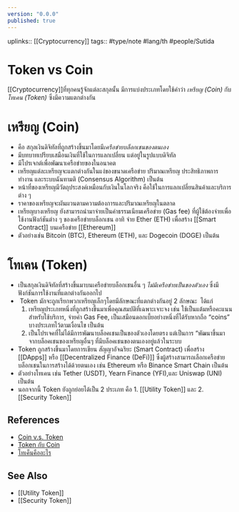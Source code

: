 ```yaml
---
version: "0.0.0"
published: true
---
```

uplinks:: [[Cryptocurrency]]
tags:: #type/note #lang/th #people/Sutida

# Token vs Coin
[[Cryptocurrency]]ที่ทุกคนรู้จักแต่ละสกุลนั้น มีการแบ่งประเภทโดยใช้คำว่า *เหรียญ (Coin)* กับ *โทเคน (Token)* ซึ่งมีความแตกต่างกัน

# เหรียญ (Coin) 
- คือ สกุลเงินดิจิทัลที่ถูกสร้างขึ้นมาโดยมี*เครือข่ายบล็อกเชนของตนเอง*
-  มีบทบาทเปรียบเสมือนเงินที่ใช้ในการแลกเปลี่ยน แต่อยู่ในรูปแบบดิจิทัล 
- มีโปรเจกต์เพื่อพัฒนาเครือข่ายของในอนาคต 
- เหรียญแต่ละเหรียญจะแตกต่างกันในแง่ของขนาดเครือข่าย ปริมาณเหรียญ ประสิทธิภาพการทำงาน และระบบฉันทามติ (Consensus Algorithm) เป็นต้น
- หน้าที่ของเหรียญมีวัตถุประสงค์เหมือนกับเงินในโลกจริง คือใช้ในการแลกเปลี่ยนสินค้าและบริการต่าง ๆ 
- ราคาของเหรียญจะผันผวนตามความต้องการและปริมาณเหรียญในตลาด
- เหรียญบางเหรียญ ยังสามารถนำมาจ่ายเป็นค่าธรรมเนียมเครือข่าย (Gas fee) ที่ผู้ใช้ต้องจ่ายเพื่อใช้งานฟังก์ชันต่าง ๆ ของเครือข่ายบล็อกเชน อาทิ จ่าย Ether (ETH) เพื่อสร้าง [[Smart Contract]] บนเครือข่าย [[Ethereum]]
- ตัวอย่างเช่น Bitcoin (BTC), Ethereum (ETH), และ Dogecoin (DOGE) เป็นต้น


# โทเคน (Token) 
- เป็นสกุลเงินดิจิทัลที่สร้างขึ้นมาบนเครือข่ายบล็อกเชนอื่น ๆ *ไม่มีเครือข่ายเป็นของตัวเอง* ซึ่งมีฟังก์ชันการใช้งานที่แตกต่างกันออกไป
-  Token มักจะถูกเรียกพวกเหรียญเล็กๆโดยมีลักษณะที่แตกต่างกันอยู่ 2 ลักษณะ  ได้แก่
	1. เหรียญประเภทหนึ่งที่ถูกสร้างขึ้นมาเพื่อคุณสมบัติที่เฉพาะเจาะจง เช่น ใช้เป็นแต้มหรือคะแนนสำหรับใช้บริการ, จ่ายค่า Gas Fee, เป็นเสมือนดอกเบี้ยอย่างหนึ่งที่ได้รับหากถือ “coins” บางประเภทไว้ตามเงื่อนไข เป็นต้น
	2. เป็นโปรเจคที่ไม่ได้มีการพัฒนาบล็อคเชนเป็นของตัวเองโดยตรง แต่เป็นการ “พัฒนาขึ้นมาจากบล็อคเชนของเหรียญอื่นๆ ที่มีบล็อคเชนของตนเองอยู่แล้วในระบบ
- Token ถูกสร้างขึ้นมาโดยการเขียน สัญญาอัจฉริยะ (Smart Contract) เพื่อสร้าง [[DApps]] หรือ [[Decentralized Finance (DeFi)]] ซึ่งผู้สร้างสามารถเลือกเครือข่ายบล็อกเชนในการสร้างได้ด้วยตนเอง เช่น  Ethereum หรือ Binance Smart Chain เป็นต้น
- ตัวอย่างโทเคน เช่น Tether (USDT), Yearn Finance (YFI),และ Uniswap (UNI) เป็นต้น
- นอกจากนี้ Token ยังถูกย่อยได้เป็น 2 ประเภท คือ  1. [[Utility Token]] และ 2. [[Security Token]]

## References
- [Coin v.s. Token](https://www.bitkub.com/blog/coin-token-70040ac557d5)
- [Token กับ Coin ](https://www.marketingoops.com/exclusive/insider-exclusive/token-coin-bitcoin/)
- [โทเค็นคืออะไร](https://www.coinbase.com/th/learn/crypto-basics/what-is-a-token)

## See Also
- [[Utility Token]]
- [[Security Token]]





